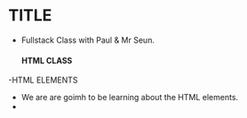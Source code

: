 # TITLE 
- Fullstack Class with Paul & Mr Seun.

   #### HTML CLASS
 -HTML ELEMENTS
 - We are  are goimh to be learning about the HTML elements.
 - 
